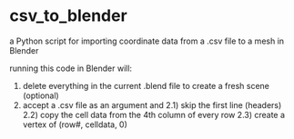 # csv_to_blender
a Python script for importing coordinate data from a .csv file to a mesh in Blender

running this code in Blender will:
  1) delete everything in the current .blend file to create a fresh scene (optional)
  2) accept a .csv file as an argument and
      2.1) skip the first line (headers)
      2.2) copy the cell data from the 4th column of every row
      2.3) create a vertex of (row#, celldata, 0)
